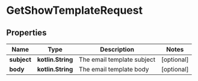 
# GetShowTemplateRequest

## Properties
Name | Type | Description | Notes
------------ | ------------- | ------------- | -------------
**subject** | **kotlin.String** | The email template subject |  [optional]
**body** | **kotlin.String** | The email template body |  [optional]



